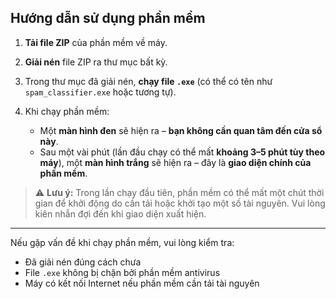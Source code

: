 ## Hướng dẫn sử dụng phần mềm

1. **Tải file ZIP** của phần mềm về máy.

2. **Giải nén** file ZIP ra thư mục bất kỳ.

3. Trong thư mục đã giải nén, **chạy file `.exe`** (có thể có tên như `spam_classifier.exe` hoặc tương tự).

4. Khi chạy phần mềm:
   - Một **màn hình đen** sẽ hiện ra – **bạn không cần quan tâm đến cửa sổ này**.
   - Sau một vài phút (lần đầu chạy có thể mất **khoảng 3–5 phút tùy theo máy**), một **màn hình trắng** sẽ hiện ra – đây là **giao diện chính của phần mềm**.

> ⚠️ **Lưu ý:** Trong lần chạy đầu tiên, phần mềm có thể mất một chút thời gian để khởi động do cần tải hoặc khởi tạo một số tài nguyên. Vui lòng kiên nhẫn đợi đến khi giao diện xuất hiện.

---

Nếu gặp vấn đề khi chạy phần mềm, vui lòng kiểm tra:
- Đã giải nén đúng cách chưa
- File `.exe` không bị chặn bởi phần mềm antivirus
- Máy có kết nối Internet nếu phần mềm cần tải tài nguyên
